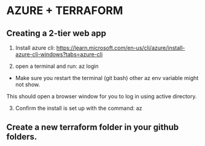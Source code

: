 # AZURE + TERRAFORM

## Creating a 2-tier web app 

1. Install azure cli:
https://learn.microsoft.com/en-us/cli/azure/install-azure-cli-windows?tabs=azure-cli
 
2. open a terminal and run:
az login
  - Make sure you restart the terminal (git bash) other az env variable might not show.
 
This should open a browser window for you to log in using active directory.
 
3. Confirm the install is set up with the command:
az

Create a new terraform folder in your github folders.
- 